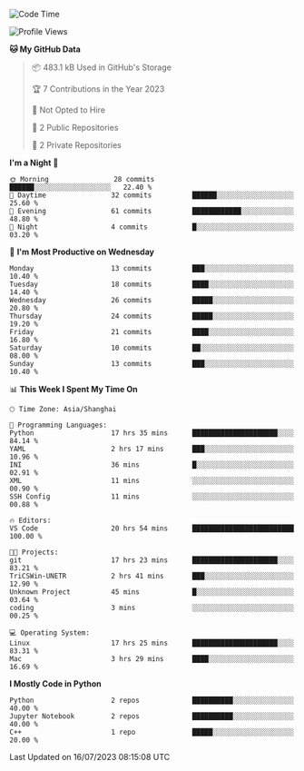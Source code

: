 <!--START_SECTION:waka-->
![Code Time](http://img.shields.io/badge/Code%20Time-294%20hrs%2022%20mins-blue)

![Profile Views](http://img.shields.io/badge/Profile%20Views-0-blue)

**🐱 My GitHub Data** 

> 📦 483.1 kB Used in GitHub's Storage 
 > 
> 🏆 7 Contributions in the Year 2023
 > 
> 🚫 Not Opted to Hire
 > 
> 📜 2 Public Repositories 
 > 
> 🔑 2 Private Repositories 
 > 
**I'm a Night 🦉** 

```text
🌞 Morning                28 commits          ██████░░░░░░░░░░░░░░░░░░░   22.40 % 
🌆 Daytime                32 commits          ██████░░░░░░░░░░░░░░░░░░░   25.60 % 
🌃 Evening                61 commits          ████████████░░░░░░░░░░░░░   48.80 % 
🌙 Night                  4 commits           █░░░░░░░░░░░░░░░░░░░░░░░░   03.20 % 
```
📅 **I'm Most Productive on Wednesday** 

```text
Monday                   13 commits          ███░░░░░░░░░░░░░░░░░░░░░░   10.40 % 
Tuesday                  18 commits          ████░░░░░░░░░░░░░░░░░░░░░   14.40 % 
Wednesday                26 commits          █████░░░░░░░░░░░░░░░░░░░░   20.80 % 
Thursday                 24 commits          █████░░░░░░░░░░░░░░░░░░░░   19.20 % 
Friday                   21 commits          ████░░░░░░░░░░░░░░░░░░░░░   16.80 % 
Saturday                 10 commits          ██░░░░░░░░░░░░░░░░░░░░░░░   08.00 % 
Sunday                   13 commits          ███░░░░░░░░░░░░░░░░░░░░░░   10.40 % 
```


📊 **This Week I Spent My Time On** 

```text
🕑︎ Time Zone: Asia/Shanghai

💬 Programming Languages: 
Python                   17 hrs 35 mins      █████████████████████░░░░   84.14 % 
YAML                     2 hrs 17 mins       ███░░░░░░░░░░░░░░░░░░░░░░   10.96 % 
INI                      36 mins             █░░░░░░░░░░░░░░░░░░░░░░░░   02.91 % 
XML                      11 mins             ░░░░░░░░░░░░░░░░░░░░░░░░░   00.90 % 
SSH Config               11 mins             ░░░░░░░░░░░░░░░░░░░░░░░░░   00.88 % 

🔥 Editors: 
VS Code                  20 hrs 54 mins      █████████████████████████   100.00 % 

🐱‍💻 Projects: 
git                      17 hrs 23 mins      █████████████████████░░░░   83.21 % 
TriCSWin-UNETR           2 hrs 41 mins       ███░░░░░░░░░░░░░░░░░░░░░░   12.90 % 
Unknown Project          45 mins             █░░░░░░░░░░░░░░░░░░░░░░░░   03.64 % 
coding                   3 mins              ░░░░░░░░░░░░░░░░░░░░░░░░░   00.25 % 

💻 Operating System: 
Linux                    17 hrs 25 mins      █████████████████████░░░░   83.31 % 
Mac                      3 hrs 29 mins       ████░░░░░░░░░░░░░░░░░░░░░   16.69 % 
```

**I Mostly Code in Python** 

```text
Python                   2 repos             ██████████░░░░░░░░░░░░░░░   40.00 % 
Jupyter Notebook         2 repos             ██████████░░░░░░░░░░░░░░░   40.00 % 
C++                      1 repo              █████░░░░░░░░░░░░░░░░░░░░   20.00 % 
```




 Last Updated on 16/07/2023 08:15:08 UTC
<!--END_SECTION:waka-->
